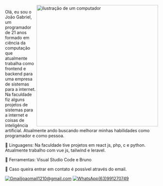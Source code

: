 <img src="https://raw.githubusercontent.com/MicaelliMedeiros/micaellimedeiros/master/image/computer-illustration.png" alt="ilustração de um computador" min-width="400px" max-width="400px" width="400px" align="right">

<p align="left"> 
  Olá, eu sou o João Gabriel, um programador de 21 anos formado em ciência da computação que atualmente trabalha como frontend e backend para uma empresa de sistemas para a internet. Na faculdade fiz alguns projetos de sistemas para a internet e coisas de inteligência artificial. Atualmente ando buscando melhorar minhas habilidades como programador e como pessoa.
</p>

<p align="left">
  🦄 Linguagens: Na faculdade tive projetos em react js, php, c e python. Atualmente trabalho com vue js, tailwind e leravel.
</p>

<p align="left">
  💼 Ferramentas: Visual Studio Code e Bruno
</p>

<p align="left">
  💌 Caso queira entrar em contato é possível através do email.
</p>

<p align="left">
  <a href="#" title="Gmail">
  <img src="https://img.shields.io/badge/-Gmail-FF0000?style=flat-square&labelColor=FF0000&logo=gmail&logoColor=white&link=LINK-DO-SEU-GMAIL" alt="Gmail"/>joaomail1210@gmail.com</a>
  <a href="#" title="WhatsApp">
  <img src="https://img.shields.io/badge/-WhatsApp-25d366?style=flat-square&labelColor=25d366&logo=whatsapp&logoColor=white&link=API-DO-SEU-WHATSAPP" alt="WhatsApp"/>(63)991270749</a>
</p>
